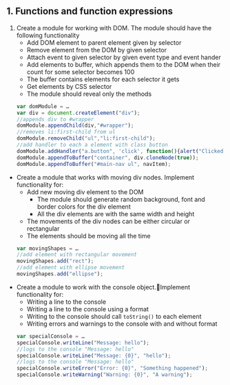 ## 1. Functions and function expressions

1. Create a module for working with DOM. The module should have the following functionality
    * Add DOM element to parent element given by selector
    * Remove element from the DOM  by given selector
    * Attach event to given selector by given event type and event hander
    * Add elements to buffer, which appends them to the DOM when their count for some selector becomes 100
    * The buffer contains elements for each selector it gets
    * Get elements by CSS selector
    * The module should reveal only the methods
    ```javascript
    var domModule = …
    var div = document.createElement("div");
    //appends div to #wrapper
    domModule.appendChild(div,"#wrapper"); 
    //removes li:first-child from ul
    domModule.removeChild("ul","li:first-child"); 
    //add handler to each a element with class button
    domModule.addHandler("a.button", 'click', function(){alert("Clicked")});
    domModule.appendToBuffer("container", div.cloneNode(true));
    domModule.appendToBuffer("#main-nav ul", navItem);
    ```
* Create a module that works with moving div nodes. Implement functionality for:
    * Add new moving div element to the DOM
        * The module should generate random background, font and border colors for the div element
        * All the div elements are with the same width and height
    * The movements of the div nodes can be either circular or rectangular
    * The elements should be moving all the time
    ```javascript
    var movingShapes = …
    //add element with rectangular movement
    movingShapes.add("rect"); 
    //add element with ellipse movement
    movingShapes.add("ellipse");
    ```
* Create a module to work with the console object.Implement functionality for:
    * Writing a line to the console 
    * Writing a line to the console using a format
    * Writing to the console should call `toString()` to each element
    * Writing errors and warnings to the console with and without format
    ```javascript
    var specialConsole = …
    specialConsole.writeLine("Message: hello");
    //logs to the console "Message: hello"
    specialConsole.writeLine("Message: {0}", "hello");
    //logs to the console "Message: hello"
    specialConsole.writeError("Error: {0}", "Something happened");
    specialConsole.writeWarning("Warning: {0}", "A warning");
    ```
